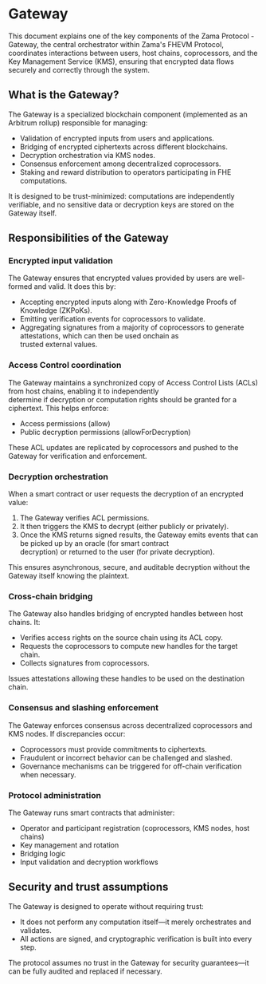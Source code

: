 # Gateway

This document explains one of the key components of the Zama Protocol - Gateway, the central orchestrator within Zama's FHEVM Protocol, coordinates interactions between users, host chains, coprocessors, and the Key Management Service (KMS), ensuring that encrypted data flows securely and correctly through the system.

## What is the Gateway?

The Gateway is a specialized blockchain component (implemented as an Arbitrum rollup) responsible for managing:

- Validation of encrypted inputs from users and applications.
- Bridging of encrypted ciphertexts across different blockchains.
- Decryption orchestration via KMS nodes.
- Consensus enforcement among decentralized coprocessors.
- Staking and reward distribution to operators participating in FHE computations.

It is designed to be trust-minimized: computations are independently verifiable, and no sensitive data or decryption keys are stored on the Gateway itself.

## Responsibilities of the Gateway

### Encrypted input validation

The Gateway ensures that encrypted values provided by users are well-formed and valid. It does this by:

- Accepting encrypted inputs along with Zero-Knowledge Proofs of Knowledge (ZKPoKs).
- Emitting verification events for coprocessors to validate.
- Aggregating signatures from a majority of coprocessors to generate attestations, which can then be used onchain as\
  trusted external values.

### Access Control coordination

The Gateway maintains a synchronized copy of Access Control Lists (ACLs) from host chains, enabling it to independently\
determine if decryption or computation rights should be granted for a ciphertext. This helps enforce:

- Access permissions (allow)
- Public decryption permissions (allowForDecryption)

These ACL updates are replicated by coprocessors and pushed to the Gateway for verification and enforcement.

### Decryption orchestration

When a smart contract or user requests the decryption of an encrypted value:

1. The Gateway verifies ACL permissions.
2. It then triggers the KMS to decrypt (either publicly or privately).
3. Once the KMS returns signed results, the Gateway emits events that can be picked up by an oracle (for smart contract\
   decryption) or returned to the user (for private decryption).

This ensures asynchronous, secure, and auditable decryption without the Gateway itself knowing the plaintext.

### Cross-chain bridging

The Gateway also handles bridging of encrypted handles between host chains. It:

- Verifies access rights on the source chain using its ACL copy.
- Requests the coprocessors to compute new handles for the target chain.
- Collects signatures from coprocessors.

Issues attestations allowing these handles to be used on the destination chain.

### Consensus and slashing enforcement

The Gateway enforces consensus across decentralized coprocessors and KMS nodes. If discrepancies occur:

- Coprocessors must provide commitments to ciphertexts.
- Fraudulent or incorrect behavior can be challenged and slashed.
- Governance mechanisms can be triggered for off-chain verification when necessary.

### Protocol administration

The Gateway runs smart contracts that administer:

- Operator and participant registration (coprocessors, KMS nodes, host chains)
- Key management and rotation
- Bridging logic
- Input validation and decryption workflows

## Security and trust assumptions

The Gateway is designed to operate without requiring trust:

- It does not perform any computation itself—it merely orchestrates and validates.
- All actions are signed, and cryptographic verification is built into every step.

The protocol assumes no trust in the Gateway for security guarantees—it can be fully audited and replaced if necessary.
